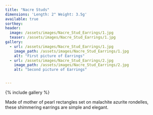 ```yaml
---
title: "Nacre Studs"
dimensions: 'Length: 2" Weight: 3.5g'
available: true
sortkey: 
header:
  image: /assets/images/Nacre_Stud_Earrings/1.jpg
  teaser: /assets/images/Nacre_Stud_Earrings/1.jpg
gallery:
  - url: /assets/images/Nacre_Stud_Earrings/1.jpg
    image_path: /assets/images/Nacre_Stud_Earrings/1.jpg
    alt: "First picture of Earrings"
  - url: /assets/images/Nacre_Stud_Earrings/2.jpg
    image_path: /assets/images/Nacre_Stud_Earrings/2.jpg
    alt: "Second picture of Earrings"


---
```



{% include gallery %}

Made of mother of pearl rectangles set on malachite azurite rondelles, these shimmering earrings are simple and elegant.